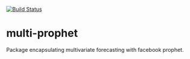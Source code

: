 [![Build Status](https://vonum.semaphoreci.com/badges/multi-prophet.svg)](https://vonum.semaphoreci.com/projects/multi-prophet)

# multi-prophet
Package encapsulating multivariate forecasting with facebook prophet.

